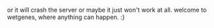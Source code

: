 or it will crash the server or maybe it just won't work at all. welcome to wetgenes, where anything can happen. :}